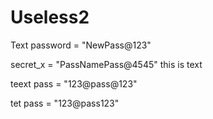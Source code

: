 # Useless2

Text
password = "NewPass@123"


secret_x = "PassNamePass@4545"
this is text

teext
pass = "123@pass@123"

tet
pass = "123@pass123"
